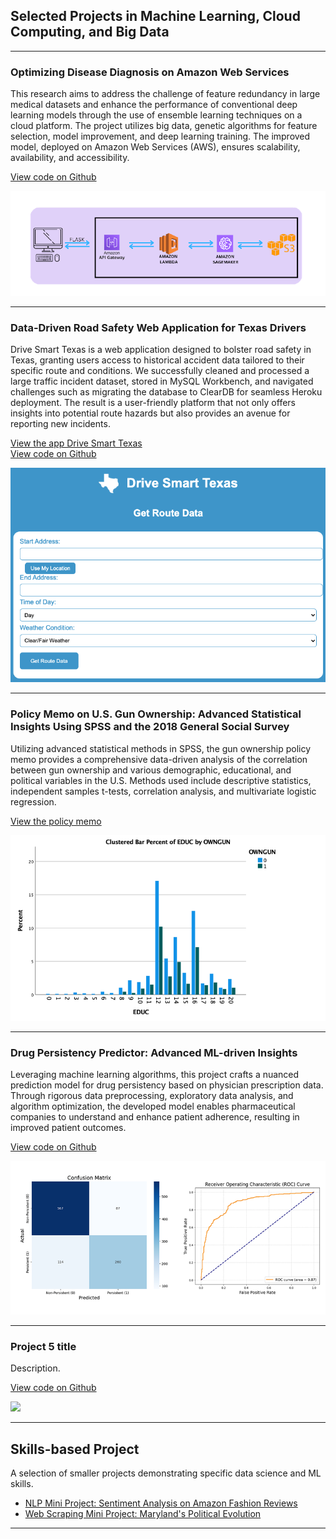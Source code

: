 ## Selected Projects in Machine Learning, Cloud Computing, and Big Data

---
### Optimizing Disease Diagnosis on Amazon Web Services

This research aims to address the challenge of feature redundancy in large medical datasets and enhance the performance of conventional deep learning models through the use of ensemble learning techniques on a cloud platform. The project utilizes big data, genetic algorithms for feature selection, model improvement, and deep learning training. The improved model, deployed on Amazon Web Services (AWS), ensures scalability, availability, and accessibility. 

[View code on Github](https://github.com/julia-donato/FinalProjectCC)

<img src="images/pipeline.png?raw=true"/>

---
### Data-Driven Road Safety Web Application for Texas Drivers

Drive Smart Texas is a web application designed to bolster road safety in Texas, granting users access to historical accident data tailored to their specific route and conditions. We successfully cleaned and processed a large traffic incident dataset, stored in MySQL Workbench, and navigated challenges such as migrating the database to ClearDB for seamless Heroku deployment. The result is a user-friendly platform that not only offers insights into potential route hazards but also provides an avenue for reporting new incidents.


[View the app Drive Smart Texas](https://drive-smart-texas-498e9b25a4c3.herokuapp.com/)  
[View code on Github](https://github.com/julia-donato/Database-Project)

<img src="images/drive_smart.png?raw=true"/>

---
### Policy Memo on U.S. Gun Ownership: Advanced Statistical Insights Using SPSS and the 2018 General Social Survey

Utilizing advanced statistical methods in SPSS, the gun ownership policy memo provides a comprehensive data-driven analysis of the correlation between gun ownership and various demographic, educational, and political variables in the U.S. Methods used include descriptive statistics, independent samples t-tests, correlation analysis, and multivariate logistic regression.


[View the policy memo](./pdf/Policy_Memo.pdf)

<img src="images/policy.png?raw=true"/>

---
### Drug Persistency Predictor: Advanced ML-driven Insights

Leveraging machine learning algorithms, this project crafts a nuanced prediction model for drug persistency based on physician prescription data. Through rigorous data preprocessing, exploratory data analysis, and algorithm optimization, the developed model enables pharmaceutical companies to understand and enhance patient adherence, resulting in improved patient outcomes.


[View code on Github](https://github.com/julia-donato/Drug-Persistency-App/tree/main)

<img src="images/ml.png?raw=true"/>

---
### Project 5 title

Description.


[View code on Github](http://example.com/)

<img src="images/dummy_thumbnail.jpg?raw=true"/>

---
## Skills-based Project

A selection of smaller projects demonstrating specific data science and ML skills.

- [NLP Mini Project: Sentiment Analysis on Amazon Fashion Reviews](https://github.com/julia-donato/NLP-sentiment-analysis/tree/main)
- [Web Scraping Mini Project: Maryland's Political Evolution](https://github.com/julia-donato/WebScraping-Mini-Project/tree/main)

---
